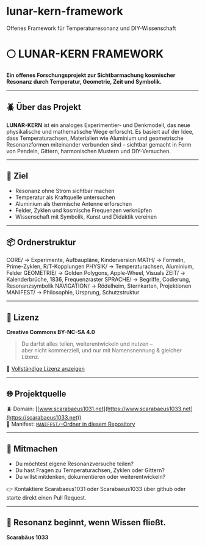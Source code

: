 # lunar-kern-framework

Offenes Framework für Temperaturresonanz und DIY-Wissenschaft

# 🌕 LUNAR-KERN FRAMEWORK

**Ein offenes Forschungsprojekt zur Sichtbarmachung kosmischer Resonanz durch Temperatur, Geometrie, Zeit und Symbolik.**

---

## 🪲 Über das Projekt

**LUNAR-KERN** ist ein analoges Experimentier- und Denkmodell, das neue physikalische und mathematische Wege erforscht. Es basiert auf der Idee, dass Temperaturachsen, Materialien wie Aluminium und geometrische Resonanzformen miteinander verbunden sind – sichtbar gemacht in Form von Pendeln, Gittern, harmonischen Mustern und DIY-Versuchen.

---

## 🎯 Ziel

- Resonanz ohne Strom sichtbar machen  
- Temperatur als Kraftquelle untersuchen  
- Aluminium als thermische Antenne erforschen  
- Felder, Zyklen und kosmische Frequenzen verknüpfen  
- Wissenschaft mit Symbolik, Kunst und Didaktik vereinen

---

## 📦 Ordnerstruktur
CORE/         → Experimente, Aufbaupläne, Kinderversion
MATH/         → Formeln, Prime-Zyklen, R/T-Kopplungen
PHYSIK/       → Temperaturachsen, Aluminium, Felder
GEOMETRIE/    → Golden Polygons, Apple-Wheel, Visuals
ZEIT/         → Kalenderbrüche, 1836, Frequenzraster
SPRACHE/      → Begriffe, Codierung, Resonanzsymbolik
NAVIGATION/   → Rödelheim, Sternkarten, Projektionen
MANIFEST/     → Philosophie, Ursprung, Schutzstruktur

---

## 📜 Lizenz

**Creative Commons BY-NC-SA 4.0**  
> Du darfst alles teilen, weiterentwickeln und nutzen –  
> aber nicht kommerziell, und nur mit Namensnennung & gleicher Lizenz.  

🔗 [Vollständige Lizenz anzeigen](https://creativecommons.org/licenses/by-nc-sa/4.0/)

---

## 🌐 Projektquelle

🪲 Domain: [[www.scarabaeus1031.net](https://www.scarabaeus1033.net](https://scarabaeus1033.net))  
📜 Manifest: [`MANIFEST/`-Ordner in diesem Repository](./MANIFEST/)

---

## 🤝 Mitmachen

- Du möchtest eigene Resonanzversuche teilen?
- Du hast Fragen zu Temperaturachsen, Zyklen oder Gittern?
- Du willst mitdenken, dokumentieren oder weiterentwickeln?

👉 Kontaktiere Scarabaeus1031 oder Scarabaeus1033 über github oder starte direkt einen Pull Request.

---

## 📡 Resonanz beginnt, wenn Wissen fließt.
**Scarabäus 1033**
